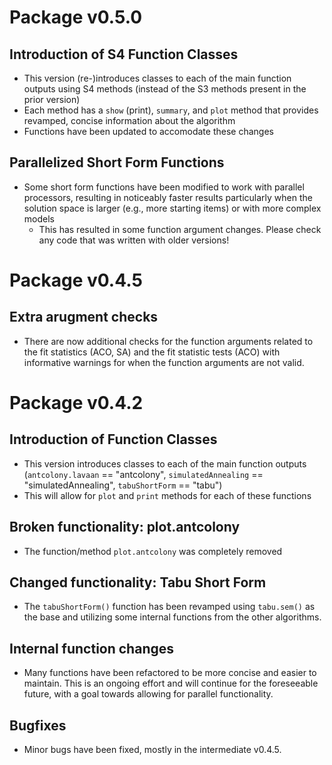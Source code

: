 # Package v0.5.0
## Introduction of S4 Function Classes
* This version (re-)introduces classes to each of the main function outputs using S4 methods (instead of the S3 methods present in the prior version)
* Each method has a `show` (print), `summary`, and `plot` method that provides revamped, concise information about the algorithm
* Functions have been updated to accomodate these changes

## Parallelized Short Form Functions
* Some short form functions have been modified to work with parallel processors, resulting in noticeably faster results particularly when the solution space is larger (e.g., more starting items) or with more complex models
  - This has resulted in some function argument changes. Please check any code that was written with older versions!

# Package v0.4.5
## Extra arugment checks
* There are now additional checks for the function arguments related to the fit statistics (ACO, SA) and the fit statistic tests (ACO) with informative warnings for when the function arguments are not valid.

# Package v0.4.2
## Introduction of Function Classes
* This version introduces classes to each of the main function outputs (`antcolony.lavaan` == "antcolony", `simulatedAnnealing` == "simulatedAnnealing", `tabuShortForm` == "tabu")
* This will allow for `plot` and `print` methods for each of these functions

## Broken functionality: plot.antcolony
* The function/method `plot.antcolony` was completely removed

## Changed functionality: Tabu Short Form
* The `tabuShortForm()` function has been revamped using `tabu.sem()` as the base and utilizing some internal functions from the other algorithms.

## Internal function changes
* Many functions have been refactored to be more concise and easier to maintain. This is an ongoing effort and will continue for the foreseeable future, with a goal towards allowing for parallel functionality.

## Bugfixes
* Minor bugs have been fixed, mostly in the intermediate v0.4.5.
